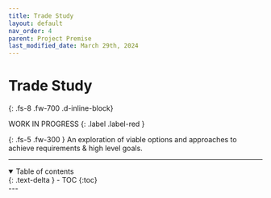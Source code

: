 ```yaml
---
title: Trade Study
layout: default
nav_order: 4
parent: Project Premise
last_modified_date: March 29th, 2024
---
```


# Trade Study
{: .fs-8 .fw-700 .d-inline-block}

WORK IN PROGRESS
{: .label .label-red }

{: .fs-5 .fw-300 }
An exploration of viable options and approaches to achieve requirements & high level goals.

---
<details open markdown="block">
  <summary>
    Table of contents
  </summary>
  {: .text-delta }
- TOC
{:toc}
</details>
---